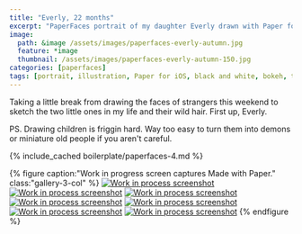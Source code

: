 ```yaml
---
title: "Everly, 22 months"
excerpt: "PaperFaces portrait of my daughter Everly drawn with Paper for iOS on an iPad."
image: 
  path: &image /assets/images/paperfaces-everly-autumn.jpg 
  feature: *image
  thumbnail: /assets/images/paperfaces-everly-autumn-150.jpg
categories: [paperfaces]
tags: [portrait, illustration, Paper for iOS, black and white, bokeh, twins]
---
```


Taking a little break from drawing the faces of strangers this weekend to sketch the two little ones in my life and their wild hair. First up, Everly.

PS. Drawing children is friggin hard. Way too easy to turn them into demons or miniature old people if you aren't careful.

{% include_cached boilerplate/paperfaces-4.md %}

{% figure caption:"Work in progress screen captures Made with Paper." class:"gallery-3-col" %}
[![Work in process screenshot](/assets/images/paperfaces-everly-autumn-process-1-600.jpg)](/assets/images/paperfaces-everly-autumn-process-1-lg.jpg) [![Work in process screenshot](/assets/images/paperfaces-everly-autumn-process-2-600.jpg)](/assets/images/paperfaces-everly-autumn-process-2-lg.jpg) [![Work in process screenshot](/assets/images/paperfaces-everly-autumn-process-3-600.jpg)](/assets/images/paperfaces-everly-autumn-process-3-lg.jpg) [![Work in process screenshot](/assets/images/paperfaces-everly-autumn-process-4-600.jpg)](/assets/images/paperfaces-everly-autumn-process-4-lg.jpg) [![Work in process screenshot](/assets/images/paperfaces-everly-autumn-process-5-600.jpg)](/assets/images/paperfaces-everly-autumn-process-5-lg.jpg) [![Work in process screenshot](/assets/images/paperfaces-everly-autumn-process-6-600.jpg)](/assets/images/paperfaces-everly-autumn-process-6-lg.jpg) [![Work in process screenshot](/assets/images/paperfaces-everly-autumn-process-7-600.jpg)](/assets/images/paperfaces-everly-autumn-process-7-lg.jpg)
{% endfigure %}
